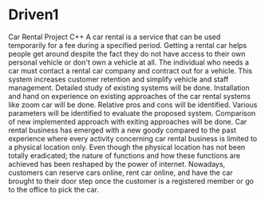 # Driven1
Car Rental Project C++
A car rental is a service that can be used temporarily for a fee during a specified period. 
Getting a rental car helps people get around despite the fact they do not have access to their 
own personal vehicle or don't own a vehicle at all. The individual who needs a car must 
contact a rental car company and contract out for a vehicle. This system increases customer 
retention and simplify vehicle and staff management. 
Detailed study of existing systems will be done. Installation and hand on experience on 
existing approaches of the car rental systems like zoom car will be done. Relative pros and 
cons will be identified. Various parameters will be identified to evaluate the proposed 
system. Comparison of new implemented approach with exiting approaches will be done. 
Car rental business has emerged with a new goody compared to the past experience where 
every activity concerning car rental business is limited to a physical location only. Even 
though the physical location has not been totally eradicated; the nature of functions 
and how these functions are achieved has been reshaped by the power of internet. Nowadays, 
customers can reserve cars online, rent car online, and have the car brought to their door step 
once the customer is a registered member or go to the office to pick the car. 
